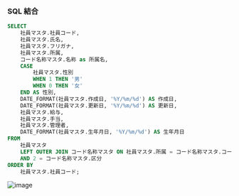 ### SQL 結合
```sql
SELECT
    社員マスタ.社員コード,
    社員マスタ.氏名,
    社員マスタ.フリガナ,
    社員マスタ.所属,
    コード名称マスタ.名称 as 所属名,
    CASE
        社員マスタ.性別
        WHEN 1 THEN '男'
        WHEN 0 THEN '女'
    END AS 性別,
    DATE_FORMAT(社員マスタ.作成日, '%Y/%m/%d') AS 作成日,
    DATE_FORMAT(社員マスタ.更新日, '%Y/%m/%d') AS 更新日,
    社員マスタ.給与,
    社員マスタ.手当,
    社員マスタ.管理者,
    DATE_FORMAT(社員マスタ.生年月日, '%Y/%m/%d') AS 生年月日
FROM
    社員マスタ
    LEFT OUTER JOIN コード名称マスタ ON 社員マスタ.所属 = コード名称マスタ.コード
    AND 2 = コード名称マスタ.区分
ORDER BY
    社員マスタ.社員コード;
```
![image](https://user-images.githubusercontent.com/1501327/177923000-efed069a-9296-456d-b5e8-b2f8843abd1a.png)
